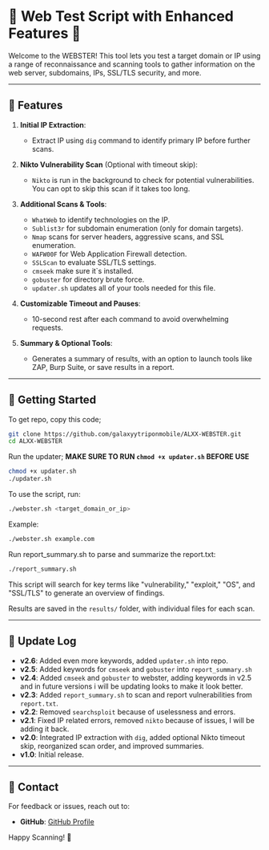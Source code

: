 
# 🚀 Web Test Script with Enhanced Features 🚀

Welcome to the WEBSTER! This tool lets you test a target domain or IP using a range of reconnaissance and scanning tools to gather information on the web server, subdomains, IPs, SSL/TLS security, and more.

---

## 🌟 Features

1. **Initial IP Extraction**:
   - Extract IP using `dig` command to identify primary IP before further scans.

2. **Nikto Vulnerability Scan** (Optional with timeout skip):
   - `Nikto` is run in the background to check for potential vulnerabilities. You can opt to skip this scan if it takes too long.

3. **Additional Scans & Tools**:
   - `WhatWeb` to identify technologies on the IP.
   - `Sublist3r` for subdomain enumeration (only for domain targets).
   - `Nmap` scans for server headers, aggressive scans, and SSL enumeration.
   - `WAFW00F` for Web Application Firewall detection.
   - `SSLScan` to evaluate SSL/TLS settings.
   - `cmseek` make sure it`s installed.
   - `gobuster` for directory brute force.
   - `updater.sh` updates all of your tools needed for this file.

4. **Customizable Timeout and Pauses**:
   - 10-second rest after each command to avoid overwhelming requests.

5. **Summary & Optional Tools**:
   - Generates a summary of results, with an option to launch tools like ZAP, Burp Suite, or save results in a report.

---

## 🚀 Getting Started
To get repo, copy this code;
```bash
git clone https://github.com/galaxyytriponmobile/ALXX-WEBSTER.git
cd ALXX-WEBSTER
```

Run the updater;
**MAKE SURE TO RUN `chmod +x updater.sh` BEFORE USE**

```bash
chmod +x updater.sh
./updater.sh
```

To use the script, run:
```bash
./webster.sh <target_domain_or_ip>
```

Example:
```bash
./webster.sh example.com
```

Run report_summary.sh to parse and summarize the report.txt:
```bash
./report_summary.sh
```
This script will search for key terms like "vulnerability," "exploit," "OS", and "SSL/TLS" to generate an overview of findings.

Results are saved in the `results/` folder, with individual files for each scan.

---

## 📝 Update Log

- **v2.6**: Added even more keywords, added `updater.sh` into repo.
- **v2.5**: Added keywords for `cmseek` and `gobuster` into `report_summary.sh`
- **v2.4**: Added `cmseek` and `gobuster` to webster, adding keywords in v2.5 and in future versions i will be updating looks to make it look better.
- **v2.3**: Added `report_summary.sh` to scan and report vulnerabilities from `report.txt`.
- **v2.2**: Removed `searchsploit` because of uselessness and errors.
- **v2.1**: Fixed IP related errors, removed `nikto` because of issues, I will be adding it back.
- **v2.0**: Integrated IP extraction with `dig`, added optional Nikto timeout skip, reorganized scan order, and improved summaries.
- **v1.0**: Initial release.

---

## 👥 Contact

For feedback or issues, reach out to:

- **GitHub**: [GitHub Profile](https://github.com/galaxyytriponmobile)

Happy Scanning! 🚀
